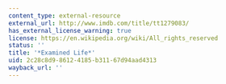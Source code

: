 ```yaml
---
content_type: external-resource
external_url: http://www.imdb.com/title/tt1279083/
has_external_license_warning: true
license: https://en.wikipedia.org/wiki/All_rights_reserved
status: ''
title: '*Examined Life*'
uid: 2c28c8d9-8612-4185-b311-67d94aad4313
wayback_url: ''
---
```


